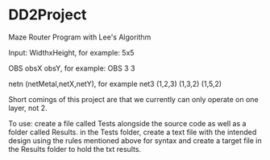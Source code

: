 # DD2Project
Maze Router Program with Lee's Algorithm

Input:
WidthxHeight, for example: 5x5

OBS obsX obsY, for example: OBS 3 3

netn (netMetal,netX,netY), for example net3 (1,2,3) (1,3,2) (1,5,2)

Short comings of this project are that we currently can only operate on one layer, not 2.

To use: create a file called Tests alongside the source code as well as a folder called Results. in the Tests folder, create a text file with the intended design using the rules mentioned above for syntax and create a target file in the Results folder to hold the txt results.

